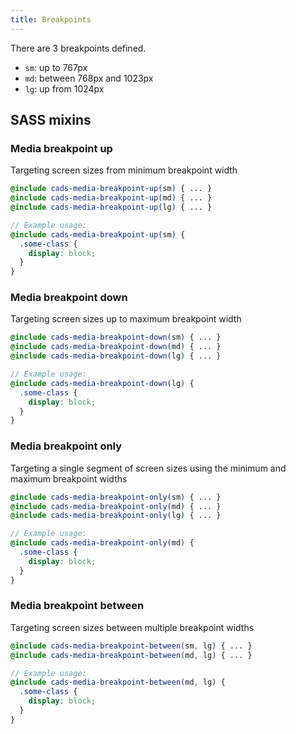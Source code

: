 ```yaml
---
title: Breakpoints
---
```


There are 3 breakpoints defined.

- `sm`: up to 767px
- `md`: between 768px and 1023px
- `lg`: up from 1024px

## SASS mixins

### Media breakpoint up

Targeting screen sizes from minimum breakpoint width

```scss
@include cads-media-breakpoint-up(sm) { ... }
@include cads-media-breakpoint-up(md) { ... }
@include cads-media-breakpoint-up(lg) { ... }

// Example usage:
@include cads-media-breakpoint-up(sm) {
  .some-class {
    display: block;
  }
}
```

### Media breakpoint down

Targeting screen sizes up to maximum breakpoint width

```scss
@include cads-media-breakpoint-down(sm) { ... }
@include cads-media-breakpoint-down(md) { ... }
@include cads-media-breakpoint-down(lg) { ... }

// Example usage:
@include cads-media-breakpoint-down(lg) {
  .some-class {
    display: block;
  }
}
```

### Media breakpoint only

Targeting a single segment of screen sizes using the minimum and maximum breakpoint widths

```scss
@include cads-media-breakpoint-only(sm) { ... }
@include cads-media-breakpoint-only(md) { ... }
@include cads-media-breakpoint-only(lg) { ... }

// Example usage:
@include cads-media-breakpoint-only(md) {
  .some-class {
    display: block;
  }
}
```

### Media breakpoint between

Targeting screen sizes between multiple breakpoint widths

```scss
@include cads-media-breakpoint-between(sm, lg) { ... }
@include cads-media-breakpoint-between(md, lg) { ... }

// Example usage:
@include cads-media-breakpoint-between(md, lg) {
  .some-class {
    display: block;
  }
}
```

